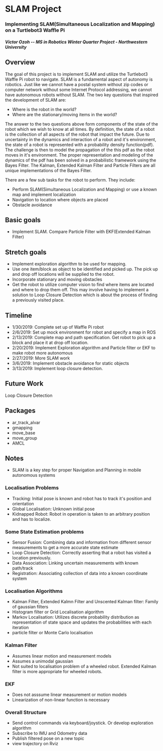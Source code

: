 SLAM Project
=============================

### Implementing SLAM(Simultaneous Localization and Mapping) on a Turtlebot3 Waffle Pi

#### *Victor Ozoh -- MS in Robotics Winter Quarter Project - Northwestern University*


## Overview
The goal of this project is to implement SLAM and utilize the Turtlebot3 Waffle Pi robot to navigate.
SLAM is a fundamental aspect of autonomy is robotics. Just like we cannot have a postal system
without zip codes or computer network without some Internet Protocol addressing, we cannot have autonomous robots without SLAM.
The two key questions that inspired the development of SLAM are:
- Where is the robot in the world?
- Where are the stationary/moving items in the world?

The answer to the two questions above form components of the state of the robot which we wish to know at all times.
By definition, the state of a robot is the collection of all aspects of the robot that impact the future. Due to uncertainty
in the dynamics and interaction of a robot and it's environment, the state of a robot is represented with a probability density function(pdf).
The challenge is then to model the propagation of the this pdf as the robot moves in it's environment.
The proper representation and modeling of the dynamics of the pdf has been solved in a probabilistic framework using the Bayes Filter.
The Kalman, Extended Kalman Filter and Particle Filters are all unique implementations of the Bayes Filter.

There are a few sub tasks for the robot to perform. They include:

- Perform SLAM(Simultaneous Localization and Mapping) or use a known map and implement localization
- Navigation to location where objects are placed
- Obstacle avoidance

## Basic goals
- Implement SLAM. Compare Particle Filter with EKF(Extended Kalman Filter)

## Stretch goals
- Implement exploration algorithm to be used for mapping.
- Use one item/block as object to be identified and picked up. The pick up and drop off
locations will be supplied to the robot.
- Incorporate stationary and moving obstacles
- Get the robot to utilize computer vision to find where items are located and where to drop them off. This may involve having to implement a solution to Loop Closure Detection which is about the process of finding a previously visited place.


## Timeline
- 1/30/2019:  Complete set up of Waffle Pi robot
- 2/6/2019:   Set up mock environment for robot and specify a map in ROS
- 2/13/2019:  Complete map and path specification. Get robot to pick up a block and place it at drop off location.
- 2/20/2019: Implement Exploration algorithm and Particle filter or EKF to make robot more autonomous
- 2/27/2019:  More SLAM work
- 3/6/2019: Implement obstacle avoidance for static objects
- 3/13/2019:  Implement loop closure detection.

## Future Work
Loop Closure Detection

## Packages
- ar_track_alvar
- gmapping
- move_base
- move_group
- AMCL

## Notes
- SLAM is a key step for proper Navigation and Planning in mobile autonomous systems
### Localisation Problems
- Tracking: Initial pose is known and robot has to track it's position and orientation
- Global Localisation: Unknown initial pose
- Kidnapped Robot: Robot in operation is taken to an arbitrary position and has to localize.
### Some State Estimation problems
- Sensor Fusion: Combining data and information from different sensor measurements to get a more accurate state estimate
- Loop Closure Detection: Correctly asserting that a robot has visited a location previously.
- Data Association: Linking uncertain measurements with known path/track
- Registration: Associating collection of data into a known coordinate system
### Localisation Algorithms
- Kalman Filter, Extended Kalmn Filter and Unscented Kalman filter: Family of gaussian filters
- Histogram filter or Grid Localisation algorithm
- Markov Localisation: Utilizes discrete probability distribution as representation of state space and updates the probabilities with each iteration
- particle filter or Monte Carlo localisation
### Kalman Filter
- Assumes linear motion and measurement models
- Assumes a unimodal gaussian
- Not suited to localisation problem of a wheeled robot. Extended Kalman filter is more appropriate for wheeled robots.
### EKF
- Does not asssume linear measurement or motion models
- Linearization of non-linear function is necessary

### Overall Structure
- Send control commands via keyboard/joystick. Or develop exploration algorithm
- Subscribe to IMU and Odometry data
- Publish filtered pose on a new topic
- view trajectory on Rviz
